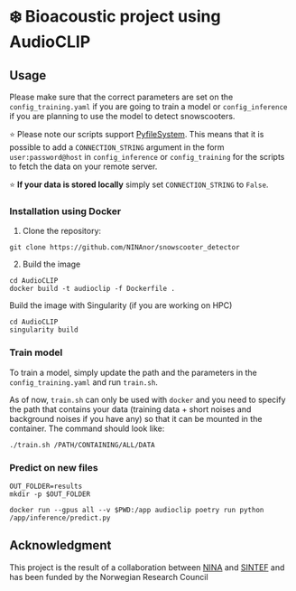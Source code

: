 # :snowflake: Bioacoustic project using AudioCLIP

## Usage

Please make sure that the correct parameters are set on the `config_training.yaml` if you are going to train a model or `config_inference` if you are planning to use the model to detect snowscooters.

:star: Please note our scripts support [PyfileSystem](https://www.pyfilesystem.org/). This means that it is possible to add a `CONNECTION_STRING` argument in the form `user:password@host`  in `config_inference` or `config_training` for the scripts to fetch the data on your remote server.

:star: **If your data is stored locally** simply set `CONNECTION_STRING` to `False`.

### Installation using Docker

1. Clone the repository:

```
git clone https://github.com/NINAnor/snowscooter_detector
```

2. Build the image


```
cd AudioCLIP
docker build -t audioclip -f Dockerfile .
```

Build the image with Singularity (if you are working on HPC)

```
cd AudioCLIP
singularity build
```

### Train model

To train a model, simply update the path and the parameters in the `config_training.yaml` and run `train.sh`.

As of now, `train.sh` can only be used with `docker` and you need to specify the path that contains your data (training data + short noises and background noises if you have any) so that it can be mounted in the container. The command should look like:

```
./train.sh /PATH/CONTAINING/ALL/DATA
```

### Predict on new files

```
OUT_FOLDER=results
mkdir -p $OUT_FOLDER

docker run --gpus all --v $PWD:/app audioclip poetry run python /app/inference/predict.py
```

## Acknowledgment

This project is the result of a collaboration between [NINA](https://www.nina.no/english) and [SINTEF](https://www.sintef.no/en/) and has been funded by the Norwegian Research Council




